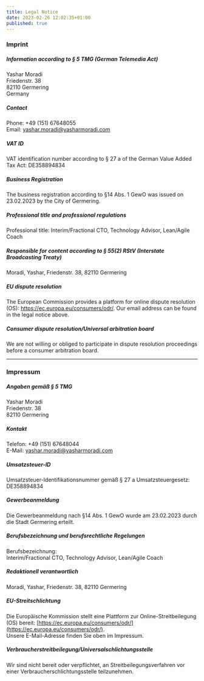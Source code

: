 ```yaml
---
title: Legal Notice
date: 2023-02-26 12:02:35+01:00
published: true
---
```

### Imprint
##### Information according to § 5 TMG (German Telemedia Act)

Yashar Moradi  
Friedenstr. 38  
82110 Germering  
Germany

##### Contact

Phone: +49 (151) 67648055  
Email: yashar.moradi@yasharmoradi.com

##### VAT ID
VAT identification number according to § 27 a of the German Value Added Tax Act:
DE358894834

##### Business Registration
The business registration according to §14 Abs. 1 GewO was issued on 23.02.2023 by the City of Germering.

##### Professional title and professional regulations
Professional title:
Interim/Fractional CTO, Technology Advisor, Lean/Agile Coach

##### Responsible for content according to § 55(2) RStV (Interstate Broadcasting Treaty)
Moradi, Yashar, Friedenstr. 38, 82110 Germering

##### EU dispute resolution
The European Commission provides a platform for online dispute resolution (OS): https://ec.europa.eu/consumers/odr/.
Our email address can be found in the legal notice above.

##### Consumer dispute resolution/Universal arbitration board
We are not willing or obliged to participate in dispute resolution proceedings before a consumer arbitration board.

-----

### Impressum

##### Angaben gemäß § 5 TMG

Yashar Moradi  
Friedenstr. 38  
82110 Germering

##### Kontakt

Telefon: +49 (151) 67648044  
E-Mail: yashar.moradi@yasharmoradi.com

##### Umsatzsteuer-ID

Umsatzsteuer-Identifikationsnummer gemäß § 27 a Umsatzsteuergesetz:  
DE358894834

##### Gewerbeanmeldung

Die Gewerbeanmeldung nach §14 Abs. 1 GewO wurde am 23.02.2023 durch die Stadt Germering erteilt.

##### Berufsbezeichnung und berufsrechtliche Regelungen

Berufsbezeichnung:  
Interim/Fractional CTO, Technology Advisor, Lean/Agile Coach

##### Redaktionell verantwortlich

Moradi, Yashar, Friedenstr. 38, 82110 Germering

##### EU-Streitschlichtung

Die Europäische Kommission stellt eine Plattform zur Online-Streitbeilegung (OS) bereit: [https://ec.europa.eu/consumers/odr/](https://ec.europa.eu/consumers/odr/).  
Unsere E-Mail-Adresse finden Sie oben im Impressum.

##### Verbraucher­streit­beilegung/Universal­schlichtungs­stelle

Wir sind nicht bereit oder verpflichtet, an Streitbeilegungsverfahren vor einer Verbraucherschlichtungsstelle teilzunehmen.


